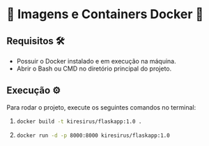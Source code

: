 # 🐳 Imagens e Containers Docker 🐋

## Requisitos 🛠️

- Possuir o Docker instalado e em execução na máquina.
- Abrir o Bash ou CMD no diretório principal do projeto.

## Execução ⚙️

Para rodar o projeto, execute os seguintes comandos no terminal:

1. ```bash
   docker build -t kiresirus/flaskapp:1.0 .
   ```
2. ```bash
   docker run -d -p 8000:8000 kiresirus/flaskapp:1.0
   ```
